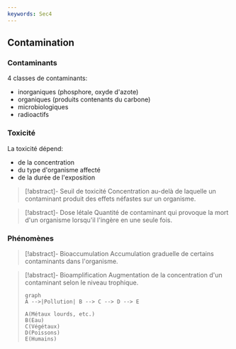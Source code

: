 ```yaml
---
keywords: Sec4
---
```


## Contamination

### Contaminants

4 classes de contaminants:

- inorganiques (phosphore, oxyde d'azote)
- organiques (produits contenants du carbone)
- microbiologiques
- radioactifs

### Toxicité

La toxicité dépend:

- de la concentration
- du type d'organisme affecté
- de la durée de l'exposition

> [!abstract]- Seuil de toxicité
> Concentration au-delà de laquelle un contaminant produit des effets néfastes sur un organisme.

> [!abstract]- Dose létale
> Quantité de contaminant qui provoque la mort d'un organisme lorsqu'il l'ingère en une seule fois.

### Phénomènes

> [!abstract]- Bioaccumulation
> Accumulation graduelle de certains contaminants dans l'organisme.

> [!abstract]- Bioamplification
>  Augmentation de la concentration d'un contaminant selon le niveau trophique.
>  ```mermaid
> graph
> A -->|Pollution| B --> C --> D --> E
> 
> A(Métaux lourds, etc.)
> B(Eau)
> C(Végétaux)
> D(Poissons)
> E(Humains)
> ```